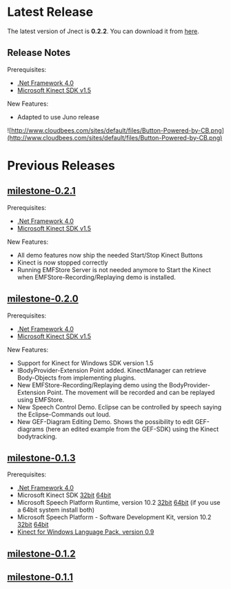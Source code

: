 # Latest Release #

The latest version of Jnect is **0.2.2**. You can download it from [here](http://code.google.com/a/eclipselabs.org/p/jnect/downloads/detail?name=milestone_0.2.2.zip).

## Release Notes ##

Prerequisites:

  * [.Net Framework 4.0](http://msdn.microsoft.com/en-us/netframework/aa569263)
  * [Microsoft Kinect SDK v1.5](http://go.microsoft.com/fwlink/?LinkID=247938)

New Features:

  * Adapted to use Juno release

![http://www.cloudbees.com/sites/default/files/Button-Powered-by-CB.png](http://www.cloudbees.com/sites/default/files/Button-Powered-by-CB.png)

# Previous Releases #



## [milestone-0.2.1](http://code.google.com/a/eclipselabs.org/p/jnect/downloads/detail?name=milestone_0.2.1.zip) ##

Prerequisites:

  * [.Net Framework 4.0](http://msdn.microsoft.com/en-us/netframework/aa569263)
  * [Microsoft Kinect SDK v1.5](http://go.microsoft.com/fwlink/?LinkID=247938)

New Features:

  * All demo features now ship the needed Start/Stop Kinect Buttons
  * Kinect is now stopped correctly
  * Running EMFStore Server is not needed anymore to Start the Kinect when EMFStore-Recording/Replaying demo is installed.


## [milestone-0.2.0](http://code.google.com/a/eclipselabs.org/p/jnect/downloads/detail?name=milestone_0.2.0.zip) ##

Prerequisites:

  * [.Net Framework 4.0](http://msdn.microsoft.com/en-us/netframework/aa569263)
  * [Microsoft Kinect SDK v1.5](http://go.microsoft.com/fwlink/?LinkID=247938)

New Features:

  * Support for Kinect for Windows SDK version 1.5
  * IBodyProvider-Extension Point added. KinectManager can retrieve Body-Objects from implementing plugins.
  * New EMFStore-Recording/Replaying demo using the BodyProvider-Extension Point. The movement will be recorded and can be replayed using EMFStore.
  * New Speech Control Demo. Eclipse can be controlled by speech saying the Eclipse-Commands out loud.
  * New GEF-Diagram Editing Demo. Shows the possibility to edit GEF-diagrams (here an edited example from the GEF-SDK) using the Kinect bodytracking.

## [milestone-0.1.3](https://code.google.com/a/eclipselabs.org/p/jnect/issues/list?can=1&q=milestone=0.1.3) ##

Prerequisites:

  * [.Net Framework 4.0](http://msdn.microsoft.com/en-us/netframework/aa569263)
  * Microsoft Kinect SDK [32bit](http://download.microsoft.com/download/F/9/9/F99791F2-D5BE-478A-B77A-830AD14950C3/KinectSDK-v1.0-beta2-x86.msi) [64bit](http://download.microsoft.com/download/F/9/9/F99791F2-D5BE-478A-B77A-830AD14950C3/KinectSDK-v1.0-beta2-x64.msi)
  * Microsoft Speech Platform Runtime, version 10.2 [32bit](http://download.microsoft.com/download/3/5/1/351B3C70-B7F4-4F86-94EA-5AECC3AB6B5C/x86/SpeechPlatformRuntime.msi) [64bit](http://download.microsoft.com/download/3/5/1/351B3C70-B7F4-4F86-94EA-5AECC3AB6B5C/x64/SpeechPlatformRuntime.msi) (if you use a 64bit system install both)
  * Microsoft Speech Platform - Software Development Kit, version 10.2 [32bit](http://download.microsoft.com/download/1/7/7/177963E6-9F59-4497-AB55-1DCBB7139ACF/x86/MicrosoftSpeechPlatformSDK.msi) [64bit](http://download.microsoft.com/download/1/7/7/177963E6-9F59-4497-AB55-1DCBB7139ACF/x64/MicrosoftSpeechPlatformSDK.msi)
  * [Kinect for Windows Language Pack, version 0.9](http://go.microsoft.com/fwlink/?LinkId=220942)

## [milestone-0.1.2](https://code.google.com/a/eclipselabs.org/p/jnect/issues/list?can=1&q=milestone=0.1.2) ##
## [milestone-0.1.1](https://code.google.com/a/eclipselabs.org/p/jnect/issues/list?can=1&q=milestone=0.1.1) ##